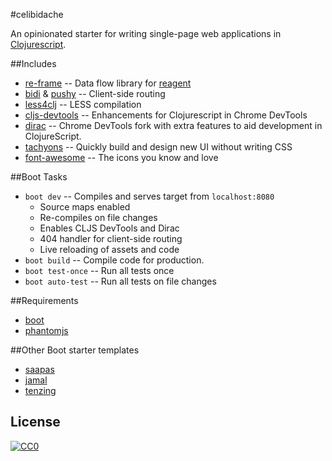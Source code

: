 #celibidache

An opinionated starter for writing single-page web applications in [Clojurescript](https://github.com/clojure/clojurescript).

##Includes

* [re-frame](https://github.com/Day8/re-frame) -- Data flow library for [reagent](https://github.com/reagent-project/reagent)
* [bidi](https://github.com/juxt/bidi) & [pushy](https://github.com/kibu-australia/pushy) -- Client-side routing
* [less4clj](https://github.com/Deraen/less4clj) -- LESS compilation
* [cljs-devtools](https://github.com/binaryage/cljs-devtools) -- Enhancements for Clojurescript in Chrome DevTools
* [dirac](https://github.com/binaryage/dirac) -- Chrome DevTools fork with extra features to aid development in ClojureScript.
* [tachyons](http://tachyons.io/) -- Quickly build and design new UI without writing CSS
* [font-awesome](http://fontawesome.io/) -- The icons you know and love

##Boot Tasks

* `boot dev` -- Compiles and serves target from `localhost:8080`
    * Source maps enabled
    * Re-compiles on file changes
    * Enables CLJS DevTools and Dirac
    * 404 handler for client-side routing
    * Live reloading of assets and code
* `boot build` -- Compile code for production.
* `boot test-once` -- Run all tests once
* `boot auto-test` -- Run all tests on file changes

##Requirements

* [boot](https://github.com/boot-clj/boot#install)
* [phantomjs](http://phantomjs.org/download.html)

##Other Boot starter templates

* [saapas](https://github.com/Deraen/saapas)
* [jamal](https://github.com/pandeiro/jamal)
* [tenzing](https://github.com/martinklepsch/tenzing)

## License

<p xmlns:dct="http://purl.org/dc/terms/" xmlns:vcard="http://www.w3.org/2001/vcard-rdf/3.0#">
  <a rel="license"
     href="http://creativecommons.org/publicdomain/zero/1.0/">
    <img src="http://i.creativecommons.org/p/zero/1.0/88x31.png" style="border-style: none;" alt="CC0" />
  </a>
</p>

